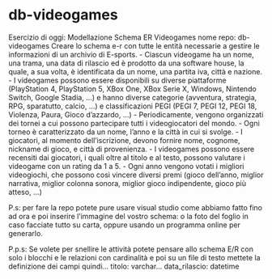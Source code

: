 # db-videogames

Esercizio di oggi: Modellazione Schema ER Videogames
nome repo: db-videogames
Creare lo schema e-r con tutte le entità necessarie a gestire le informazioni di un archivio di E-sports.
	- Ciascun videogame ha un nome, una trama, una data di rilascio ed è prodotto da una software house, la quale, a sua volta, è identificata da un nome, una partita iva, città e nazione.
	- I videogames possono essere disponibili su diverse piattaforme (PlayStation 4, PlayStation 5, XBox One, XBox Serie X, Windows, Nintendo Switch, Google Stadia, ...) e hanno diverse categorie (avventura, strategia, RPG, sparatutto, calcio, ...) e classificazioni PEGI (PEGI 7, PEGI 12, PEGI 18, Violenza, Paura, Gioco d’azzardo, ...)
	- Periodicamente, vengono organizzati dei tornei a cui possono partecipare tutti i videogiocatori del mondo.
	- Ogni torneo è caratterizzato da un nome, l’anno e la città in cui si svolge.
	- I giocatori, al momento dell’iscrizione, devono fornire nome, cognome, nickname di gioco, e città di provenienza.
	- I videogames possono essere recensiti dai giocatori, i quali oltre al titolo e al testo, possono valutare i videogame con un rating da 1 a 5.
	- Ogni anno vengono votati i migliori videogiochi, che possono così vincere diversi premi (gioco dell’anno, miglior narrativa, miglior colonna sonora, miglior gioco indipendente, gioco più atteso, ...)


P.s: per fare la repo potete pure usare visual studio come abbiamo fatto fino ad ora e poi inserire l’immagine del vostro schema: o la foto del foglio in caso facciate tutto su carta, oppure usando un programma online per generarlo.

P.p.s: Se volete per snellire le attività potete pensare allo schema E/R con solo i blocchi e le relazioni con cardinalità e poi su un file di testo mettete la definizione dei campi quindi…
	titolo: varchar…
	data_rilascio: datetime
